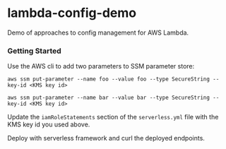 # lambda-config-demo

Demo of approaches to config management for AWS Lambda.

### Getting Started

Use the AWS cli to add two parameters to SSM parameter store:

`aws ssm put-parameter --name foo --value foo --type SecureString --key-id <KMS key id>`

`aws ssm put-parameter --name bar --value bar --type SecureString --key-id <KMS key id>`

Update the `iamRoleStatements` section of the  `serverless.yml` file with the 
KMS key id you used above.

Deploy with serverless framework and curl the deployed endpoints.